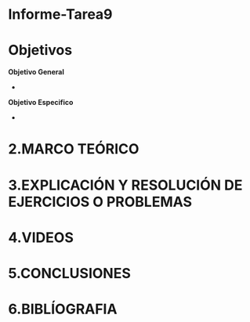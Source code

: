 # Informe-Tarea9
# **Objetivos**
**Objetivo General**

*


**Objetivo Especifico**

*


# **2.MARCO TEÓRICO**


# **3.EXPLICACIÓN Y RESOLUCIÓN DE EJERCICIOS O PROBLEMAS**





# **4.VIDEOS**


# **5.CONCLUSIONES**

# **6.BIBLÍOGRAFIA**
